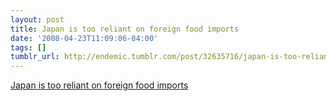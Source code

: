 ```yaml
---
layout: post
title: Japan is too reliant on foreign food imports
date: '2008-04-23T11:09:06-04:00'
tags: []
tumblr_url: http://endemic.tumblr.com/post/32635716/japan-is-too-reliant-on-foreign-food-imports
---
```

[Japan is too reliant on foreign food imports](http://business.theage.com.au/japans-hunger-becomes-a-dire-warning-for-other-nations/20080420-27ey.html?page=1)  
